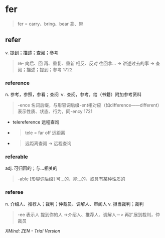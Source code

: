 # fer
> fer = carry、bring、bear 拿、带

## refer
v. 提到；描述；查阅；参考
> re- 
> 向后、回
> 再、重复、重新
> 相反、反对
> 往回拿... -> 讲述过去的事 -> 查阅；描述；提到；参考
> 1722

### reference
n. 参考，参照，参看；查阅
ｖ. 查阅，参考，给（书籍）附加参考资料
> -ence 名词后缀，与形容词后缀-ent相对应（如difference——different）表示性质、状态、行为，同-ency
> 1721

* telereference
远程查询
* > tele = far off 远距离
* > 远距离查阅 -> 远程查询

### referable
adj. 可归因的；与...相关的
> -able [形容词后缀] 可...的、能...的，或具有某种性质的

### referee
n. 介绍人、推荐人；裁判；仲裁员、调解人、审阅人
v. 担当裁判；裁判
> -ee 表示人
> 提到你的人 ->介绍人、推荐人、调解人－> 再扩展到裁判，仲裁员


*XMind: ZEN - Trial Version*